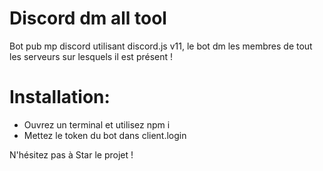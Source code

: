 # Discord dm all tool
Bot pub mp discord utilisant discord.js v11, le bot dm les membres de tout les serveurs sur lesquels il est présent !

# Installation:
- Ouvrez un terminal et utilisez npm i
- Mettez le token du bot dans client.login

N'hésitez pas à Star le projet !
